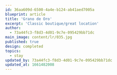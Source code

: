```yaml
---
id: 36aa609d-6500-4a4e-b124-ab41aed7005a
blueprint: article
title: 'Grano de Oro'
excerpt: 'Classic boutique/great location'
author:
  - 73a44fc3-f8d3-4d01-9c7e-095429bb71dc
main_image: content/lr/035.jpg
published: true
design: completed
topics:
  - stay
updated_by: 73a44fc3-f8d3-4d01-9c7e-095429bb71dc
updated_at: 1661482008
---
```

